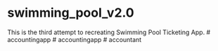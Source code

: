 # swimming_pool_v2.0

This is the third attempt to recreating Swimming Pool Ticketing App.
#   a c c o u n t i n g _ _ a p p  
 #   a c c o u n t i n g _ _ a p p  
 #   a c c o u n t a n t  
 